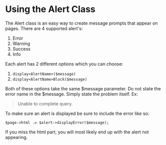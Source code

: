 # Using the Alert Class #
The Alert class is an easy way to create message prompts that appear on pages. There are 4 supported alert's:

1. Error
2. Warning
3. Success
4. Info

Each alert has 2 different options which you can choose:

1. `display<AlertName>($message)`
2. `display<AlertName>Block($message)`

Both of these options take the same $message parameter. Do not state the error name in the $message. Simply state the problem itself. Ex:

> Unable to complete query.

To make sure an alert is displayed be sure to include the error like so:

    $page->html .= $alert->displayError($message);

If you miss the html part, you will most likely end up with the alert not appearing.